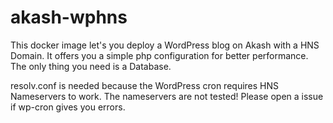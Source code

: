 # akash-wphns

This docker image let's you deploy a WordPress blog on Akash with a HNS Domain. It offers you a simple php configuration for better performance.
The only thing you need is a Database.

resolv.conf is needed because the WordPress cron requires HNS Nameservers to work.
The nameservers are not tested! Please open a issue if wp-cron gives you errors.